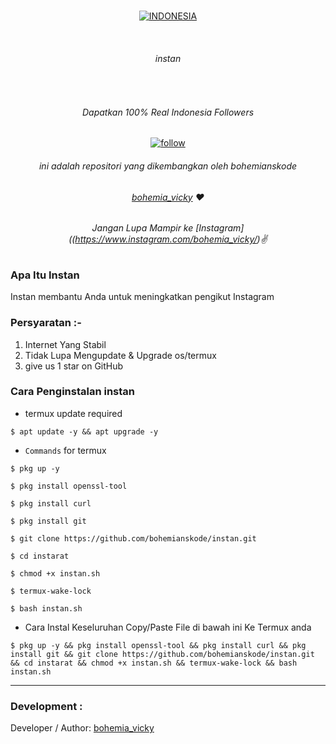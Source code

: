
<br>

<p align=center>
  <a href="https://www.instagram.com/bohemia_vicky/"><img title="INDONESIA" src="https://img.shields.io/badge/DARI%20ASAL-INDONESIA-SCRIPT?colorA=%23FF0000&colorB=%23FFFFFF&colorC=%23ff0000&style=for-the-badge"></a>
  </p>
  <br>

###### <p align="center"> instan
<br>

###### <p align="center">Dapatkan 100% Real Indonesia Followers<p align="center">
<p align=center>
  <a href="(https://www.instagram.com/bohemia_vicky/"><img title="follow" src="https://img.shields.io/badge/bohemia%20vicky-%E2%99%A5-red" ></a>


###### <p align="center"> *ini adalah repositori yang dikembangkan oleh bohemianskode*
###### <p align="center"> *[bohemia_vicky](https://www.instagram.com/bohemia_vicky/) ❤️*
###### <p align="center"> *Jangan Lupa Mampir ke [Instagram]((https://www.instagram.com/bohemia_vicky/)✌*


### Apa Itu Instan
Instan membantu Anda untuk meningkatkan pengikut Instagram

### Persyaratan :-

1) Internet Yang Stabil
2) Tidak Lupa Mengupdate & Upgrade os/termux
3) give us 1 star on GitHub

### Cara Penginstalan instan

* termux update required

```
$ apt update -y && apt upgrade -y
```
* `Commands` for termux
```
$ pkg up -y

$ pkg install openssl-tool

$ pkg install curl

$ pkg install git

$ git clone https://github.com/bohemianskode/instan.git

$ cd instarat

$ chmod +x instan.sh

$ termux-wake-lock

$ bash instan.sh
```

* Cara Instal Keseluruhan Copy/Paste File di bawah ini Ke Termux anda

```
$ pkg up -y && pkg install openssl-tool && pkg install curl && pkg install git && git clone https://github.com/bohemianskode/instan.git && cd instarat && chmod +x instan.sh && termux-wake-lock && bash instan.sh
```

-------------------------------------------------------------------------------------

### Development :

Developer / Author: [bohemia_vicky](https://www.instagram.com/bohemia_vicky/)


